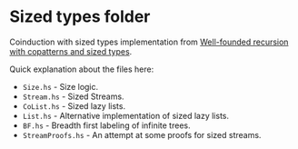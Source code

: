 # Sized types folder
Coinduction with sized types implementation from [Well-founded recursion with copatterns and sized types](https://www.cambridge.org/core/services/aop-cambridge-core/content/view/39794AEA4D0F5003C8E9F88E564DA8DD/S0956796816000022a.pdf/well-founded-recursion-with-copatterns-and-sized-types.pdf).

Quick explanation about the files here:

- `Size.hs` - Size logic.
- `Stream.hs` - Sized Streams.
- `CoList.hs` - Sized lazy lists.
- `List.hs` - Alternative implementation of sized lazy lists.
- `BF.hs` - Breadth first labeling of infinite trees.
- `StreamProofs.hs` - An attempt at some proofs for sized streams.

